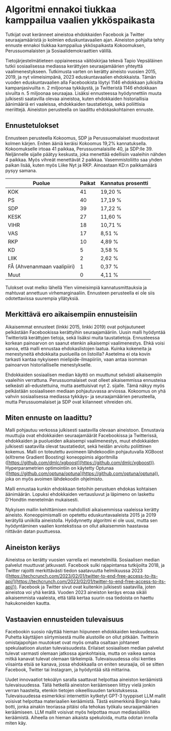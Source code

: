 # Algoritmi ennakoi tiukkaa kamppailua vaalien ykköspaikasta

Tutkijat ovat keränneet aineistoa ehdokkaiden Facebook ja Twitter seuraajamääristä jo kolmien eduskuntavaalien ajan. Aineiston pohjalta tehty ennuste ennakoi tiukkaa kamppailua ykköspaikasta Kokoomuksen, Perussuomalaisten ja Sosiaalidemokraattien välillä.

Tietojärjestelmätieteen oppiaineessa väitöskirjaa tekevä Tapio Vepsäläinen tutkii sosiaalisessa mediassa kerättyjen seuraajamäärien yhteyttä vaalimenestykseen. Tutkimusta varten on kerätty aineisto vuosien 2015, 2019, ja nyt viimeisimpänä, 2023 eduskuntavaalien ehdokkaista. Tämän vuoden eduskuntavaalien alla Facebookista löytyi 1146 ehdokkaan julkisilta kampanjasivuilta n. 2 miljoonaa tykkäystä, ja Twitteristä 1146 ehdokkaan sivuilta n. 5 miljoonaa seuraajaa. Lisäksi ennusteessa hyödynnettiin muuta julkisesti saatavilla olevaa aineistoa, kuten ehdokkaiden historiallisia äänimääriä eri vaaleissa, ehdokkaiden taustatietoja, sekä poliittisia meriittejä. Aineiston perusteella on laadittu ehdokaskohtainen ennuste.

## Ennustetulokset

Ennusteen perusteella Kokoomus, SDP ja Perussuomalaiset muodostavat kolmen kärjen. Eniten ääniä keräisi Kokoomus 19,2% kannatuksella. Kokoomukselle irtoaa 41 paikkaa, Perussuomalaisille 40, ja SDP:lle 39. Neljännelle sijalle päätyy keskusta, joka menettää edellisiin vaaleihin nähden 4 paikkaa. Myös vihreät menettävät 2 paikkaa. Vasemmistoliitto saa yhden paikan lisää, kuten myös Liike Nyt ja RKP. Ainoastaan KD:n paikkamäärä pysyy samana.

| Puolue | Paikat | Kannatus prosentti |
|--------|--------|-------------------|
| KOK | 41 | 19,20 % |
| PS | 40 | 17,19 % |
| SDP | 39 | 17,22 % |
| KESK | 27 | 11,60 % |
| VIHR | 18 | 10,71 % |
| VAS | 17 | 8,51 % |
| RKP | 10 | 4,89 % |
| KD | 5 | 3,58 % |
| LIIK | 2 | 2,62 % |
| FÅ (Ahvenanmaan vaalipiiri) | 1 | 0,37 % |
| Muut | 0 | 4,11 % |

Tulokset ovat melko lähellä Ylen viimeisimpiä kannatusmittauksia ja mahtuvat annettuun virhemarginaaliin. Ennusteen perusteella ei ole siis odotettavissa suurempia yllätyksiä.

## Merkittävä ero aikaisempiin ennusteisiin

Aikaisemmat ennusteet (linkki 2015, linkki 2019) ovat pohjautuneet pelkästään Facebookissa kerättyihin seuraajamääriin. Uusin malli hyödyntää Twitteristä kerättyjen tietoja, sekä lisäksi muita taustatietoja. Ennusteessa korkean painoarvon on saanut etenkin aikaisempi vaalimenestys. Ehkä voisi sanoa, että malli ennustaa ehdokaslistojen laatua. Kuinka kokeneita ja menestyneitä ehdokkaita puolueilla on listoilla? Asetelma ei ota kovin tarkasti kantaa nykyiseen mielipide-ilmapiiriin, vaan antaa isomman painoarvon historialliselle menestykselle.

Ehdokkaiden sosiaalisen median käyttö on muuttunut selvästi aikaisempiin vaaleihin verrattuna. Perussuomalaiset ovat olleet aikaisemmissa ennusteisa selkeästi ali-edustettuina, mutta asettuisivat nyt 2. sijalle. Tämä näkyy myös pelkästään sosiaaliseen mediaan pohjautuvassa arviossa. Kokoomus on yhä vahvin sosiaalisessa mediassa tykkäys- ja seuraajamäärien perusteella, mutta Perussuomalaiset ja SDP ovat kiilanneet vihreiden ohi.

## Miten ennuste on laadittu?

Malli pohjautuu verkossa julkisesti saatavilla olevaan aineistoon. Ennustavia muuttujia ovat ehdokkaiden seuraajamäärät Facebookissa ja Twitterissä, ehdokkaiden ja puolueiden aikaisempi vaalimenestys, muut ehdokkaiden julkisesti saatavilla olevat taustatiedot, sekä heidän arvioitu poliittinen kokemus. Malli on toteutettu avoimeen lähdekoodiin pohjautuvalla XGBoost (eXtreme Gradient Boosting) koneoppimis algoritmilla ([https://github.com/dmlc/xgboost](https://github.com/dmlc/xgboost)). Hyperparametrien optimointiin on käytetty Optunaa ([https://github.com/optuna/optuna](https://github.com/optuna/optuna)), joka on myös avoimen lähdekoodin ohjelmisto.

Malli ennustaa kunkin ehdokkaan tietoihin perustuen ehdokas kohtaisen äänimäärän. Lopuksi ehdokkaiden vertausluvut ja läpimeno on laskettu D'Hondtin menetelmän mukaisesti.

Nykyisen mallin kehittämisen mahdollisti aikaisemmissa vaaleissa kerätty aineisto. Koneoppimismalli on opetettu eduskuntavaaleista 2015 ja 2019 kerätyllä uniikilla aineistolla. Hyödynnetty algoritmi ei ole uusi, mutta sen hyödyntäminen vaalien kontekstissa on ollut aikaisemmin haastavaa riittävän datan puuttuessa.

## Aineiston keräys

Aineistoa on kerätty vuosien varrella eri menetelmillä. Sosiaalisen median palvelut muuttuvat jatkuvasti. Facebook sulki rajapintansa tutkijoilta 2018, ja Twitter rajoitti merkittävästi tiedon saatavuutta helmikuussa 2023 ([https://techcrunch.com/2023/02/01/twitter-to-end-free-access-to-its-api/](https://techcrunch.com/2023/02/01/twitter-to-end-free-access-to-its-api/)). Facebook ja Twitter sivut ovat kuitenkin julkisesti saatavilla, joten aineistoa voi yhä kerätä. Vuoden 2023 aineiston keräys eroaa sikäli aikaisemmista vaaleista, että tällä kertaa suurin osa tiedoista on haettu hakukoneiden kautta.

## Vastaavien ennusteiden tulevaisuus

Facebookin suosio näyttää hieman hiipuneen ehdokkaiden keskuudessa. Puhetta käyttäjien siirtymisestä muille alustoille on ollut pitkään. Twitterin omistajapohjan muutokset ovat myös omalta osaltaan johtaneet spekulaatioon alustan tulevaisuudesta. Erilaiset sosiaalisen median palvelut tulevat varmasti olemaan jatkossa ajankohtaisia, mutta on vaikea sanoa mitkä kanavat tulevat olemaan tärkeimpiä. Tulevaisuudessa olisi kenties viisainta etsiä se kanava, jossa ehdokkaalla on eniten seuraajia, oli se sitten Facebook, Twitter tai Instagram, ja hyödyntää sitä mittarina.

Uudet innovaatiot tekoälyn saralla saattavat helpottaa aineiston keräämistä tulevaisuudessa. Tällä hetkellä aineiston keräämiseen liittyy vielä jonkin verran haasteita, etenkin tietojen oikeellisuuden tarkistuksessa. Tulevaisuudessa esimerkiksi internettiin kytketyt GPT-3 tyyppiset LLM mallit voisivat helpottaa materiaalien keräämistä. Tästä esimerkkinä Bingin haku botti, jonka ainakin teoriassa pitäisi olla tehokas työkalu seuraajamäärien keräämiseen. LLM mallit voisivat myös helpottaa muun mediasisällön keräämistä. Aiheella on hieman aikaista spekuloida, mutta odotan innolla miten käy.

